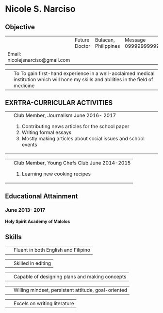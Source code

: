 <HTML> 
<HEAD> 
</HEAD>
<H1>Nicole S. Narciso</H1> 
<TABLE><TR><TD>&nbsp;</TD> 
<TF><TD ALIGN=”left”>Future Doctor</TD> 
<TF><TD ALIGN=”left”>Bulacan, Philippines</TD> 
<TD ALIGN=”right”>Message 09999999999</TD></TR> 
</TD></TR> 
<TD ALIGN=”right”>Email: nicolejsnarciso@gmail.com</TD></TR> 
<H2>Objective</H2> 
<TABLE><TR><TD>&nbsp;</TD> 
<TD>To To gain first-hand experience in a well-acclaimed medical institution which will hone my skills and abilities in the field of medicine</TD></TR></TABLE> 
<H2> EXRTRA-CURRICULAR ACTIVITIES
<TABLE><TR><TD>&nbsp;</TD>
<TD> Club Member, Journalism June 2016- 2017
  <ol>
    <li> Contributing news articles for the school paper </li>
    <li> Writing formal essays</li>
    <li> Mostly making articles about social issues and school events</li>
  </ol>
    </TD></TR></TABLE>
<TABLE><TR><TD>&nbsp;</TD>
<TD> Club Member, Young Chefs Club June 2014-2015
  <ol><li>Learning new cooking recipes</li></ol> </TD></TR></TABLE>
<H2>Educational Attainment</H2> 
<H3>June 2013- 2017</H3> 
<H4>Holy Spirit Academy of Malolos</H4>  
<H2>Skills</H2> 
  <TABLE><TR><TD>&nbsp;</TD>
<TD>Fluent in both English and Filipino</TD></TR></TABLE>
  <TABLE><TR><TD>&nbsp;</TD>
<TD>Skilled in editing</TD></TR></TABLE>
  <TABLE><TR><TD>&nbsp;</TD>
<TD>Capable of designing plans and making concepts</TD></TR></TABLE>
  <TABLE><TR><TD>&nbsp;</TD>
<TD>Willing mindset, persistent attitude, goal-oriented</TD></TR></TABLE>
  <TABLE><TR><TD>&nbsp;</TD>
<TD>Excels on writing literature </TD></TR></TABLE>

</HTML>

